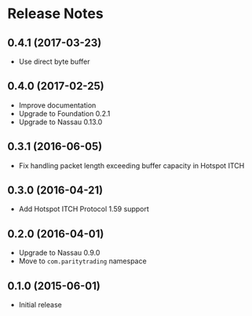 # Release Notes

## 0.4.1 (2017-03-23)

- Use direct byte buffer

## 0.4.0 (2017-02-25)

- Improve documentation
- Upgrade to Foundation 0.2.1
- Upgrade to Nassau 0.13.0

## 0.3.1 (2016-06-05)

- Fix handling packet length exceeding buffer capacity in Hotspot ITCH

## 0.3.0 (2016-04-21)

- Add Hotspot ITCH Protocol 1.59 support

## 0.2.0 (2016-04-01)

- Upgrade to Nassau 0.9.0
- Move to `com.paritytrading` namespace

## 0.1.0 (2015-06-01)

- Initial release
